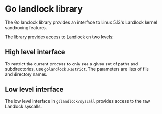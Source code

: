 # Go landlock library

The Go landlock library provides an interface to Linux 5.13's Landlock
kernel sandboxing features.

The library provides access to Landlock on two levels:

## High level interface

To restrict the current process to only see a given set of paths and
subdirectories, use `golandlock.Restrict`. The parameters are lists of
file and directory names.

## Low level interface

The low level interface in `golandlock/syscall` provides access to the
raw Landlock syscalls.
